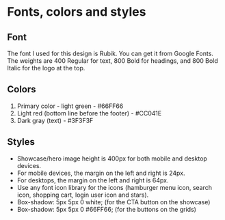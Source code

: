 # Fonts, colors and styles

## Font

The font I used for this design is Rubik. You can get it from Google Fonts. The weights are 400 Regular for text, 800 Bold for headings, and 800 Bold Italic for the logo at the top.

## Colors

1. Primary color - light green - #66FF66
2. Light red (bottom line before the footer) - #CC041E
3. Dark gray (text) - #3F3F3F

## Styles

- Showcase/hero image height is 400px for both mobile and desktop devices.
- For mobile devices, the margin on the left and right is 24px.
- For desktops, the margin on the left and right is 64px.
- Use any font icon library for the icons (hamburger menu icon, search icon, shopping cart, login user icon and stars).
- Box-shadow: 5px 5px 0 white; (for the CTA button on the showcase)
- Box-shadow: 5px 5px 0 #66FF66; (for the buttons on the grids)
